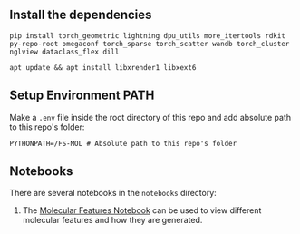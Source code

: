 ## Install the dependencies

`pip install torch_geometric lightning dpu_utils more_itertools rdkit py-repo-root omegaconf torch_sparse torch_scatter wandb torch_cluster nglview dataclass_flex dill`

`apt update && apt install libxrender1 libxext6`

## Setup Environment PATH
Make a `.env` file inside the root directory of this repo and add absolute path to this repo's folder:

```
PYTHONPATH=/FS-MOL # Absolute path to this repo's folder
```



## Notebooks

There are several notebooks in the `notebooks` directory:

1. The [Molecular Features Notebook](notebooks/molecular_features.ipynb) can be used to view different molecular features and how they are generated.